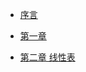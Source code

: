 <!-- sidebar.md -->

- [序言](/Notes/Data_Structure/Preface.md)

- [第一章](/Notes/Data_Structure/C1.md)

- [第二章 线性表](/Notes/Data_Structure/C2.md)

